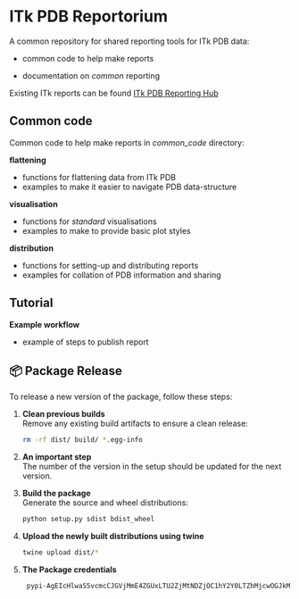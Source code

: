 # ITk PDB Reportorium

A common repository for shared reporting tools for ITk PDB data:

 - common code to help make reports

 - documentation on _common_ reporting

Existing ITk reports can be found [ITk PDB Reporting Hub](https://itk-pdb-reporting-hub.docs.cern.ch)


## Common code 

Common code to help make reports in *common_code* directory:

__flattening__ 

  - functions for flattening data from ITk PDB
  - examples to make it easier to navigate PDB data-structure

__visualisation__ 

  - functions for *standard* visualisations
  - examples to make to provide basic plot styles

__distribution__

  - functions for setting-up and distributing reports 
  - examples for collation of PDB information and sharing


## Tutorial

__Example workflow__

- example of steps to publish report

## 📦 Package Release

To release a new version of the package, follow these steps:

1. **Clean previous builds**  
   Remove any existing build artifacts to ensure a clean release:
   ```bash
   rm -rf dist/ build/ *.egg-info
2. **An important step**  
The number of the version in the setup should be updated for the next version.

3. **Build the package**  
Generate the source and wheel distributions:  
   ```bash
   python setup.py sdist bdist_wheel
4. **Upload the newly built distributions using twine**  
   ```bash
   twine upload dist/*
5. **The Package credentials**
   ```bash
    pypi-AgEIcHlwaS5vcmcCJGVjMmE4ZGUxLTU2ZjMtNDZjOC1hY2Y0LTZhMjcwOGJkMzlmNwACKlszLCIzMTdjZGVjMi1hMDEwLTRlZjEtOGQzYy1lYjg5NTYxODdhMTEiXQAABiCWPW5GwB1lMN-JFkUJo-wyIXK-7-QU2WN0cVNeLsKNfA
